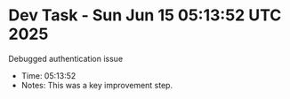 # Dev Task - Sun Jun 15 05:13:52 UTC 2025
Debugged authentication issue
- Time: 05:13:52
- Notes: This was a key improvement step.
